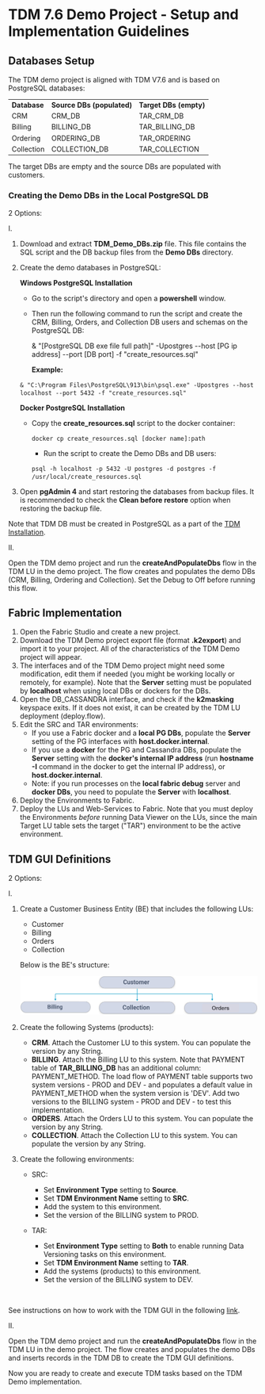 # TDM 7.6 Demo Project - Setup and Implementation Guidelines

## Databases Setup

The TDM demo project is aligned with TDM V7.6 and is based on PostgreSQL databases:

<table>
<tr>
<td><strong>Database</strong></td>
<td><strong>Source DBs (populated)</strong></td>
<td><strong>Target DBs (empty)</strong></td>
</tr>
<tr>
<td>CRM</td>
<td>CRM_DB</td>
<td>TAR_CRM_DB</td>
</tr>
<tr>
<td>Billing</td>
<td>BILLING_DB</td>
<td>TAR_BILLING_DB</td>
</tr>
<tr>
<td>Ordering</td>
<td>ORDERING_DB</td>
<td>TAR_ORDERING</td>
</tr>
<tr>
<td>Collection</td>
<td>COLLECTION_DB</td>
<td>TAR_COLLECTION</td>
</tr>
</table>

The target DBs are empty and the source DBs are populated with customers.

### Creating the Demo DBs in the Local PostgreSQL DB

2 Options:

I.

1. Download and extract **TDM_Demo_DBs.zip** file. This file contains the SQL script and the DB backup files from the **Demo DBs** directory.

2. Create the demo databases in PostgreSQL: 

   **Windows PostgreSQL Installation**

   - Go to the script's directory and open a **powershell** window. 
   - Then run the following command to run the script and create the CRM, Billing, Orders, and Collection DB users and schemas on the PostgreSQL DB:

     & "[PostgreSQL DB exe file full path]" -Upostgres --host [PG ip address] --port [DB port] -f "create_resources.sql"

     **Example:** 

   ```
   & "C:\Program Files\PostgreSQL\913\bin\psql.exe" -Upostgres --host localhost --port 5432 -f "create_resources.sql"
   ```

   **Docker PostgreSQL Installation**

   - Copy the **create_resources.sql** script to the docker container:

     ```
     docker cp create_resources.sql [docker name]:path 
     ```

     - Run the script to create the Demo DBs and DB users: 	

     ```
     psql -h localhost -p 5432 -U postgres -d postgres -f /usr/local/create_resources.sql
     ```


3. Open **pgAdmin 4** and start restoring the databases from backup files. It is recommended to check the **Clean before restore** option when restoring the backup file.

Note that TDM DB must be created in PostgreSQL as a part of the [TDM Installation](/articles/TDM/tdm_configuration/01_tdm_installation.md#create-the-tdm-postgresql-db-in-case-of-new-installation).



II.

Open the TDM demo project and run the **createAndPopulateDbs** flow in the TDM LU in the demo project. The flow creates and populates the demo DBs (CRM, Billing, Ordering and Collection). Set the Debug to Off before running this flow. 



## Fabric Implementation

1. Open the Fabric Studio and create a new project.
2. Download the TDM Demo project export file (format **.k2export**) and import it to your project. All of the characteristics of the TDM Demo project will appear. 
3. The interfaces and of the TDM Demo project might need some modification, edit them if needed (you might be working locally or remotely, for example).  Note that the **Server** setting must be populated by **localhost** when using local DBs or dockers for the DBs.
4. Open the DB_CASSANDRA interface, and check if the **k2masking** keyspace exits. If it does not exist, it can be created by the TDM LU deployment (deploy.flow). 
5. Edit the SRC and TAR environments: 
   - If you use a Fabric docker and a **local PG DBs**, populate the **Server** setting of the PG interfaces with **host.docker.internal**.
   - If you use a **docker** for the PG and Cassandra DBs, populate the **Server** setting with the **docker's internal IP address** (run **hostname -I** command in the docker to get the internal IP address), or **host.docker.internal**.
   - Note: if you run processes on the **local fabric debug** server and **docker DBs**, you need to populate the **Server** with **localhost**.
6. Deploy the Environments to Fabric.
7. Deploy the LUs and Web-Services to Fabric. Note that you must deploy the Environments *before* running Data Viewer on the LUs, since the main Target LU table sets the target ("TAR") environment to be the active environment.

##  TDM GUI Definitions

2 Options:

I.

1. Create a Customer Business Entity (BE) that includes the following LUs:
   - Customer
   - Billing
   - Orders
   - Collection

   Below is the BE's structure:

   ![Customer BE](images/Customer_demo_BE.png)

2. Create the following Systems (products):  

   - **CRM**. Attach the Customer LU to this system. You can populate the version by any String.
   - **BILLING**. Attach the Billing LU to this system. Note that PAYMENT table of **TAR_BILLING_DB** has an additional column: PAYMENT_METHOD.  The load flow of PAYMENT table supports two system versions - PROD and DEV - and populates a default value in PAYMENT_METHOD when the system version is 'DEV'. Add two versions to the BILLING system - PROD and DEV - to test this implementation.
   - **ORDERS**. Attach the Orders LU to this system. You can populate the version by any String.
   - **COLLECTION**. Attach the Collection LU to this system. You can populate the version by any String.

3. Create the following environments:

   - SRC:

     - Set  **Environment Type** setting to **Source**.
     - Set  **TDM Environment Name** setting to **SRC**.
     - Add the system to this environment.
     - Set the version of the BILLING system to PROD.

   - TAR:

     - Set  **Environment Type** setting to **Both** to enable running Data Versioning tasks on this environment.
     - Set  **TDM Environment Name** setting to **TAR**.
     - Add the systems (products) to this environment.
     - Set the version of the BILLING system to DEV.


​     

See instructions on how to work with the TDM GUI in the following [link](/articles/TDM/tdm_gui/README.md).



II. 

Open the TDM demo project and run the **createAndPopulateDbs** flow in the TDM LU in the demo project. The flow creates and populates the demo DBs and inserts records in the TDM DB to create the TDM GUI definitions.



Now you are ready to create and execute TDM tasks based on the TDM Demo implementation.

